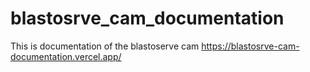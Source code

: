 # blastosrve_cam_documentation
This is documentation of the blastoserve cam 
https://blastosrve-cam-documentation.vercel.app/
